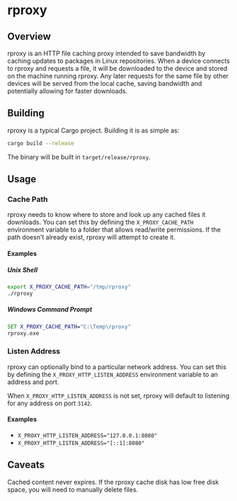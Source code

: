 # rproxy

## Overview
rproxy is an HTTP file caching proxy
intended to save bandwidth by caching updates to packages in Linux repositories.
When a device connects to rproxy and requests a file,
it will be downloaded to the device and stored on the machine running rproxy.
Any later requests for the same file by other devices will be served from the local cache,
saving bandwidth and potentially allowing for faster downloads.

## Building
rproxy is a typical Cargo project. Building it is as simple as:
```sh
cargo build --release
```
The binary will be built in `target/release/rproxy`.

## Usage
### Cache Path
rproxy needs to know where to store and look up any cached files it downloads.
You can set this by defining the `X_PROXY_CACHE_PATH` environment variable
to a folder that allows read/write permissions. 
If the path doesn't already exist, rproxy will attempt to create it.

#### Examples
##### Unix Shell
```sh
export X_PROXY_CACHE_PATH="/tmp/rproxy"
./rproxy
```
##### Windows Command Prompt
```cmd
SET X_PROXY_CACHE_PATH="C:\Temp\rproxy"
rproxy.exe
```
### Listen Address
rproxy can optionally bind to a particular network address. 
You can set this by defining the `X_PROXY_HTTP_LISTEN_ADDRESS` environment variable 
to an address and port.

When `X_PROXY_HTTP_LISTEN_ADDRESS` is not set, 
rproxy will default to listening for any address on port `3142`.

#### Examples
- `X_PROXY_HTTP_LISTEN_ADDRESS="127.0.0.1:8080"`
- `X_PROXY_HTTP_LISTEN_ADDRESS="[::1]:8080"`

## Caveats
Cached content never expires.
If the rproxy cache disk has low free disk space, you will need to manually delete files.